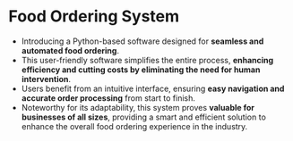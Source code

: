 # Food Ordering System
* Introducing a Python-based software designed for **seamless and automated food ordering**.  
* This user-friendly software simplifies the entire process, **enhancing efficiency and cutting costs by eliminating the need for human intervention**.  
* Users benefit from an intuitive interface, ensuring **easy navigation and accurate order processing** from start to finish.     
* Noteworthy for its adaptability, this system proves **valuable for businesses of all sizes**, providing a smart and efficient solution to enhance the overall food ordering experience in the industry.
